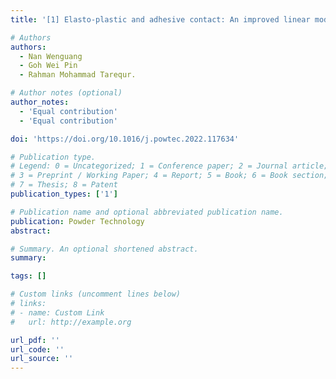 ```yaml
---
title: '[1]	Elasto-plastic and adhesive contact: An improved linear model and its application. , 2022, 407: 117634'

# Authors
authors:
  - Nan Wenguang
  - Goh Wei Pin
  - Rahman Mohammad Tarequr. 

# Author notes (optional)
author_notes:
  - 'Equal contribution'
  - 'Equal contribution'

doi: 'https://doi.org/10.1016/j.powtec.2022.117634'

# Publication type.
# Legend: 0 = Uncategorized; 1 = Conference paper; 2 = Journal article;
# 3 = Preprint / Working Paper; 4 = Report; 5 = Book; 6 = Book section;
# 7 = Thesis; 8 = Patent
publication_types: ['1']

# Publication name and optional abbreviated publication name.
publication: Powder Technology
abstract: 

# Summary. An optional shortened abstract.
summary: 

tags: []

# Custom links (uncomment lines below)
# links:
# - name: Custom Link
#   url: http://example.org

url_pdf: ''
url_code: ''
url_source: ''
---
```

